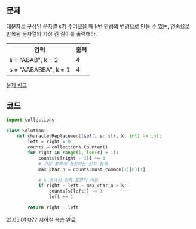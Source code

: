 ## 문제

대문자로 구성된 문자열 s가 주어졌을 때 k번 만큼의 변경으로 만들 수 있는, 연속으로 반복된 문자열의 가장 긴 길이를 출력해라. 

 <table>
	<th>입력</th>
	<th>출력</th>
	<tr><!-- 첫번째 줄 시작 -->
	    <td>s = "ABAB", k = 2</td>
	    <td>4</td>
	</tr><!-- 첫번째 줄 끝 -->
	<tr><!-- 두번째 줄 시작 -->
	    <td>s = "AABABBA", k = 1</td>
	    <td>4</td>
	</tr><!-- 두번째 줄 끝 -->
    </table>

<a href="https://leetcode.com/problems/longest-repeating-character-replacement/" target="_blank">문제 링크</a>

## 코드

```python
import collections

class Solution:
    def characterReplacement(self, s: str, k: int) -> int:
        left = right = 0
        counts = collections.Counter()
        for right in range(1, len(s) + 1):
            counts[s[right - 1]] += 1
            # 가장 흔하게 등장하는 문자 탐색
            max_char_n = counts.most_common(1)[0][1]

            # k 초과시 왼쪽 포인터 이동
            if right - left - max_char_n > k:
                counts[s[left]] -= 1
                left += 1

        return right - left
```

21.05.01 Q77 지하철 복습 완료. 